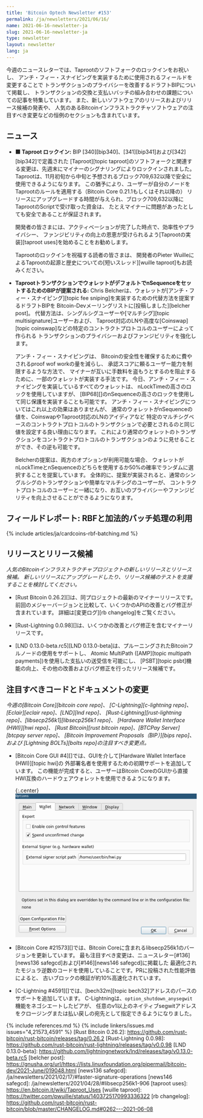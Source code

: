 ```yaml
---
title: 'Bitcoin Optech Newsletter #153'
permalink: /ja/newsletters/2021/06/16/
name: 2021-06-16-newsletter-ja
slug: 2021-06-16-newsletter-ja
type: newsletter
layout: newsletter
lang: ja
---
```

今週のニュースレターでは、Taprootのソフトフォークのロックインをお祝いし、
アンチ・フィー・スナイピングを実装するために使用されるフィールドを変更することで
トランザクションのプライバシーを改善するドラフトBIPについて掲載し、
トランザクションの交換と支払いバッチの組み合わせの課題についての記事を特集しています。
また、新しいソフトウェアのリリースおよびリリース候補の発表や、
人気のあるBitcoinインフラストラクチャソフトウェアの注目すべき変更などの恒例のセクションも含まれています。

## ニュース

- **🟩  Taproot ロックイン:** BIP [340][bip340]、[341][bip341]および[342][bip342]で定義された
  [Taproot][topic taproot]のソフトフォークと関連する変更は、先週末にマイナーのシグナリングによりロックインされました。
  Taprootは、11月初旬から中旬と予想されるブロック709,632以降で安全に使用できるようになります。
  この猶予により、ユーザーが自分のノードをTaprootのルールを適用する（Bitcoin Core 0.21.1もしくはそれ以降の）
  リリースにアップグレードする時間が与えられ、ブロック709,632以降にTaprootのScriptで受け取った資金は、
  たとえマイナーに問題があったとしても安全であることが保証されます。

  開発者の皆さまには、アクティベーションが完了した時点で、効率性やプライバシー、
  ファンジビリティの向上の恩恵が受けられるよう[Taprootの実装][taproot uses]を始めることをお勧めします。

  Taprootのロックインを祝福する読者の皆さまは、
  開発者のPieter WuilleによるTaprootの起源と歴史についての[短いスレッド][wuille taproot]もお読みください。

- **TaprootトランザクションでウォレットがデフォルトでnSequenceをセットするためのBIPが提案される:**
  Chris Belcherは、ウォレットが[アンチ・フィー・スナイピング][topic fee sniping]を実装するための代替方法を提案するドラフトBIPを
  Bitcoin-Devメーリングリストに[投稿しました][belcher post]。
  代替方法は、シングルシグユーザーや[マルチシグ][topic multisignature]ユーザーおよび、
  Taproot対応のLNや高度な[Coinswap][topic coinswap]などの特定のコントラクトプロトコルのユーザーによって作られる
  トランザクションのプライバシーおよびファンジビリティを強化します。

  アンチ・フィー・スナイピングは、
  Bitcoinの安全性を確保するために費やされるproof wof workの量を減らし、
  承認スコアに頼るユーザー能力を制限するような方法で、
  マイナーが互いに手数料を盗もうとするのを阻止するために、一部のウォレットが実装する手法です。
  今日、アンチ・フィー・スナイピングを実装しているすべてのウォレットは、
  nLockTimeの高さのロックを使用していますが、
  [BIP68][]のnSequenceの高さのロックを使用して同じ保護を実装することも可能です。
  アンチ・フィー・スナイピングについてはこれ以上の効果はありませんが、
  通常のウォレットがnSequenceの値を、CoinswapやTaproot対応のLNのアイディアなど
  特定のマルチシグベースのコントラクトプロトコルのトランザクションで必要とされるのと同じ値を設定する良い理由になります。
  これにより通常のウォレットのトランザクションをコントラクトプロトコルのトランザクションのように見せることができ、その逆も可能です。

  Belcherの提案は、両方のオプションが利用可能な場合、
  ウォレットがnLockTimeとnSequenceのどちらを使用するか50%の確率でランダムに選択することを提案しています。
  全体的に、提案が実装されると、通常のシングルシグのトランザクションや簡単なマルチシグのユーザーが、
  コントラクトプロトコルのユーザーと一緒になり、お互いのプライバシーやファンジビリティを向上させることができるようになります。

## フィールドレポート: RBFと加法的バッチ処理の利用

{% include articles/ja/cardcoins-rbf-batching.md %}

## リリースとリリース候補

*人気のBitcoinインフラストラクチャプロジェクトの新しいリリースとリリース候補。
新しいリリースにアップグレードしたり、リリース候補のテストを支援することを検討してください。*

- [Rust Bitcoin 0.26.2][]は、同プロジェクトの最新のマイナーリリースです。
  前回のメジャーバージョンと比較して、いくつかのAPIの改善とバグ修正が含まれています。
  詳細は[変更ログ][rb changelog]をご覧ください。

- [Rust-Lightning 0.0.98][]は、いくつかの改善とバグ修正を含むマイナーリリースです。

  <!-- there's no release notes or changelog I can see, so not much to say here. -->

- [LND 0.13.0-beta.rc5][LND 0.13.0-beta]は、プルーニングされたBitcoinフルノードの使用をサポートし、
  Atomic MultiPath ([AMP][topic multipath payments])を使用した支払いの送受信を可能にし、
  [PSBT][topic psbt]機能の向上、その他の改善およびバグ修正を行ったリリース候補です。

## 注目すべきコードとドキュメントの変更

*今週の[Bitcoin Core][bitcoin core repo]、
[C-Lightning][c-lightning repo]、[Eclair][eclair repo]、[LND][lnd repo]、
[Rust-Lightning][rust-lightning repo]、[libsecp256k1][libsecp256k1 repo]、
[Hardware Wallet Interface (HWI)][hwi repo]、
[Rust Bitcoin][rust bitcoin repo]、[BTCPay Server][btcpay server repo]、
[Bitcoin Improvement Proposals（BIP）][bips repo]、および
[Lightning BOLTs][bolts repo]の注目すべき変更点。*

- [Bitcoin Core GUI #4][]では、GUIを介して[Hardware Wallet Interface (HWI)][topic hwi]の
  外部署名者を使用するための初期サポートを追加しています。
  この機能が完成すると、ユーザーはBitcoin CoreのGUIから直接HWI互換のハードウェアウォレットを使用できるようになります。

  {:.center}
  ![HWIパス設定オプションのスクリーンショット](/img/posts/2021-06-gui-hwi.png)

- [Bitcoin Core #21573][]では、Bitcoin Coreに含まれるlibsecp256k1のバージョンを更新しています。
  最も注目すべき変更は、ニュースレター[#136][news136 safegcd]および[#146][news146 safegcd]に掲載した
  最適化されたモジュラ逆数のコードを使用していることです。PRに投稿された性能評価によると、
  古いブロックの検証が約10%高速化されています。

- [C-Lightning #4591][]では、[bech32m][topic bech32]アドレスのパースのサポートを追加しています。
  C-Lightningは、`option_shutdown_anysegwit`機能をネゴシエートしたピアが、
  任意のv1以上のネイティブsegwitアドレスをクロージングまたは払い戻しの宛先として指定できるようになりました。

{% include references.md %}
{% include linkers/issues.md issues="4,21573,4591" %}
[Rust Bitcoin 0.26.2]: https://github.com/rust-bitcoin/rust-bitcoin/releases/tag/0.26.2
[Rust-Lightning 0.0.98]: https://github.com/rust-bitcoin/rust-lightning/releases/tag/v0.0.98
[LND 0.13.0-beta]: https://github.com/lightningnetwork/lnd/releases/tag/v0.13.0-beta.rc5
[belcher post]: https://gnusha.org/url/https://lists.linuxfoundation.org/pipermail/bitcoin-dev/2021-June/019048.html
[news136 safegcd]: /ja/newsletters/2021/02/17/#faster-signature-operations
[news146 safegcd]: /ja/newsletters/2021/04/28/#libsecp256k1-906
[taproot uses]: https://en.bitcoin.it/wiki/Taproot_Uses
[wuille taproot]: https://twitter.com/pwuille/status/1403725170993336322
[rb changelog]: https://github.com/rust-bitcoin/rust-bitcoin/blob/master/CHANGELOG.md#0262---2021-06-08
